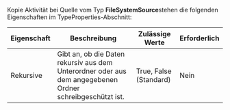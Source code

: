Kopie Aktivität bei Quelle vom Typ **FileSystemSource**stehen die folgenden Eigenschaften im TypeProperties-Abschnitt:

| Eigenschaft | Beschreibung | Zulässige Werte | Erforderlich |
| -------- | ----------- | -------------- | -------- |
| Rekursive | Gibt an, ob die Daten rekursiv aus dem Unterordner oder aus dem angegebenen Ordner schreibgeschützt ist. | True, False (Standard)| Nein | 